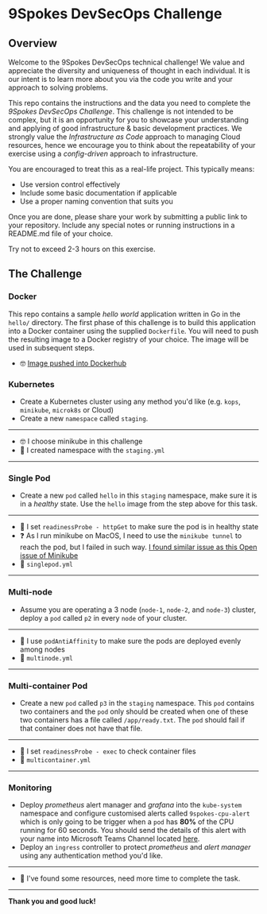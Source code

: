 # 9Spokes DevSecOps Challenge

## Overview

Welcome to the 9Spokes DevSecOps technical challenge! We value and appreciate the diversity and uniqueness of thought in each individual. It is our intent is to learn more about you via the code you write and your approach to solving problems.

This repo contains the instructions and the data you need to complete the _9Spokes DevSecOps Challenge_. This challenge is not intended to be complex, but it is an opportunity for you to showcase your understanding and applying of good infrastructure & basic development practices. We strongly value the _Infrastructure as Code_ approach to managing Cloud resources, hence we encourage you to think about the repeatability of your exercise using a _config-driven_ approach to infrastructure.

You are encouraged to treat this as a real-life project. This typically means:

-   Use version control effectively
-   Include some basic documentation if applicable
-   Use a proper naming convention that suits you

Once you are done, please share your work by submitting a public link to your repository. Include any special notes or running instructions in a README.md file of your choice.

Try not to exceed 2-3 hours on this exercise.

## The Challenge

### Docker

This repo contains a sample _hello world_ application written in Go in the `hello/` directory. The first phase of this challenge is to build this application into a Docker container using the supplied `Dockerfile`. You will need to push the resulting image to a Docker registry of your choice. The image will be used in subsequent steps.

-   🤓 [Image pushed into Dockerhub](https://hub.docker.com/r/tinahmgao/go-hello)

### Kubernetes

-   Create a Kubernetes cluster using any method you'd like (e.g. `kops`, `minikube`, `microk8s` or Cloud)
-   Create a new `namespace` called `staging`.

---

-   🤓 I choose minikube in this challenge
-   📁 I created namespace with the `staging.yml`

---

### Single Pod

-   Create a new `pod` called `hello` in this `staging` namespace, make sure it is in a _healthy_ state. Use the `hello` image from the step above for this task.

---

-   🧐 I set `readinessProbe - httpGet` to make sure the pod is in healthy state
-   ❓ As I run minikube on MacOS, I need to use the `minikube tunnel` to reach the pod, but I failed in such way. [I found similar issue as this Open issue of Minikube](https://www.notion.so/9spokes-devsecops-challenge-ef26b63478494e46a49d3cc345d16bb0#7766584eb72c4f8b9e6932d56cb19b4b)
-   📁 `singlepod.yml`

---

### Multi-node

-   Assume you are operating a 3 node (`node-1`, `node-2`, and `node-3`) cluster, deploy a `pod` called `p2` in every `node` of your cluster.

---

-   🧐 I use `podAntiAffinity` to make sure the pods are deployed evenly among nodes
-   📁 `multinode.yml`

---

### Multi-container Pod

-   Create a new `pod` called `p3` in the `staging` namespace. This `pod` contains two containers and the `pod` only should be created when one of these two containers has a file called `/app/ready.txt`. The `pod` should fail if that container does not have that file.

---

-   🧐 I set `readinessProbe - exec` to check container files
-   📁 `multicontainer.yml`

---

### Monitoring

-   Deploy _prometheus_ alert manager and _grafana_ into the `kube-system` namespace and configure customised alerts called `9spokes-cpu-alert` which is only going to be trigger when a `pod` has **80%** of the CPU running for 60 seconds. You should send the details of this alert with your name into Microsoft Teams Channel located [here](https://9spokes.webhook.office.com/webhookb2/42d60780-c647-4a13-867d-0a273bff104b@2abcc5bb-97a6-431e-aa58-27c540baed73/IncomingWebhook/6200cfc5fd3744cf9838be6cb70194f3/ef4e28f0-b9f1-4169-8320-2a70d372596c).
-   Deploy an `ingress` controller to protect _prometheus_ and _alert manager_ using any authentication method you'd like.

---

-   🧐 I've found some resources, need more time to complete the task.

---

**Thank you and good luck!**
